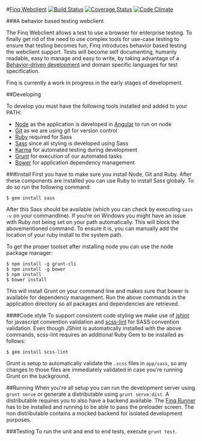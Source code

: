 #[Finq Webclient](http://finq.io) [![Build Status](https://travis-ci.org/topicusfinan/finq-webclient.svg?branch=master)](https://travis-ci.org/topicusfinan/finq-webclient) [![Coverage Status](https://img.shields.io/coveralls/topicusfinan/finq-webclient.svg)](https://coveralls.io/r/topicusfinan/finq-webclient?branch=master) [![Code Climate](https://codeclimate.com/github/topicusfinan/finq-webclient/badges/gpa.svg)](https://codeclimate.com/github/topicusfinan/finq-webclient)

###A behavior based testing webclient

The Finq Webclient allows a test to use a browser for enterprise testing. To finally get rid of the need to use complex tools for use-case testing to ensure that testing becomes fun, Finq introduces behavior based testing the webclient support. Tests will become self documenting, humanly readable, easy to manage and easy to write, by taking advantage of a [Behavior-driven development](http://en.wikipedia.org/wiki/Behavior-driven_development) and domain specific languages for test specification.

Finq is currently a work in progress in the early stages of development.

##Developing

To develop you must have the following tools installed and added to your PATH:

* [Node](http://nodejs.org/) as the application is developed in [Angular](https://angularjs.org/) to run on node
* [Git](http://git-scm.com/) as we are using git for version control
* [Ruby](https://www.ruby-lang.org/) required for Sass
* [Sass](http://sass-lang.com/) since all styling is developed using Sass
* [Karma](http://karma-runner.github.io/) for automated testing during development
* [Grunt](http://gruntjs.com/) for execution of our automated tasks
* [Bower](http://bower.io/) for application dependency management

###Install
First you have to make sure you install Node, Git and Ruby. After these components are installed you can use Ruby to install Sass globaly. To do so run the following command:

    $ gem install sass

After this Sass should be available (which you can check by executing `sass -v` on your commandline). If you're on Windows you might have an issue with Ruby not being set on your path automatically. This will block the abovementioned command. To ensure it is, you can manually add the location of your ruby install to the system path. 

To get the proper toolset after installing node you can use the node package manager:

    $ npm install -g grunt-cli
    $ npm install -g bower
    $ npm install
    $ bower install

This will install Grunt on your command line and makes sure that bower is available for dependency management. Run the above commands in the application directory so all packages and dependencies are retrieved.

####Code style
To support consistent code styling we make use of [jshint](http://www.jshint.com/) for javascript convention validation and [scss-lint](https://github.com/causes/scss-lint) for SASS convention validation. Even though JShint is automatically installed with the above commands, scss-lint requires an additional Ruby Gem to be installed as follows:

    $ gem install scss-lint

Grunt is setup to automatically validate the `.scss` files in `app/sass`, so any changes to those files are immediately validated in case you're running Grunt on the background.

##Running
When you're all setup you can run the development server using `grunt serve` or generate a distributable using `grunt serve:dist`. A distributable requires you to also have a backend available. The [Finq Runner](https://github.com/topicusfinan/jbehave-rest-runner) has to be installed and running to be able to pass the preloader screen. The non distributable contains a mocked backend for isolated development purposes.

###Testing
To run the unit and end to end tests, execute `grunt test`.
